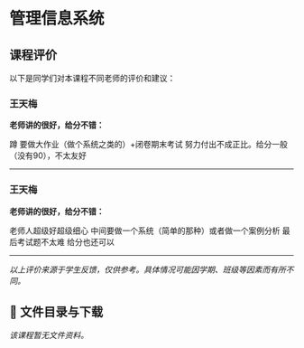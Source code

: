 # 管理信息系统

## 课程评价

以下是同学们对本课程不同老师的评价和建议：

### 王天梅

**老师讲的很好，给分不错：**

蹲 要做大作业（做个系统之类的）+闭卷期末考试  努力付出不成正比。给分一般（没有90），不太友好

---

### 王天梅

**老师讲的很好，给分不错：**

老师人超级好超级细心 中间要做一个系统（简单的那种）或者做一个案例分析 最后考试题不太难 给分也还可以

---

*以上评价来源于学生反馈，仅供参考。具体情况可能因学期、班级等因素而有所不同。*
## 📄 文件目录与下载

_该课程暂无文件资料。_
